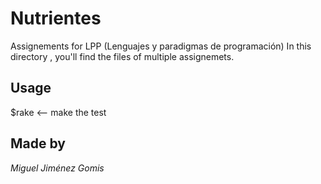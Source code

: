 # Nutrientes

Assignements for LPP (Lenguajes y paradigmas de programación)
In this directory , you'll find the files of multiple assignemets.

## Usage

$rake <-- make the test

## Made by

*Miguel Jiménez Gomis*

